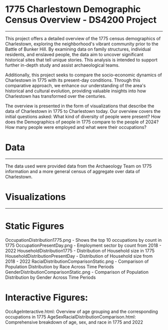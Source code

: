 # 1775 Charlestown Demographic Census Overview - DS4200 Project
____________________________________________________________________________
 
This project offers a detailed overview of the 1775 census demographics of Charlestown, exploring the neighborhood's vibrant community prior to the Battle of Bunker Hill. By examining data on family structures, individual residents, and enslaved people, the data aim to uncover significant historical sites that tell unique stories. This analysis is intended to support further in-depth study and assist archaeological teams.

Additionally, this project seeks to compare the socio-economic dynamics of Charlestown in 1775 with its present-day conditions. Through this comparative approach, we enhance our understanding of the area's historical and cultural evolution, providing valuable insights into how Charlestown has transformed over the centuries.

The overview is presented in the form of visualizations that describe the data of Charlestown in 1775 to Charlestown today.
Our overview covers the initial questions asked:
What kind of diversity of people were present?
How does the Demographics of people in 1775 compare to the people of 2024?
How many people were employed and what were their occupations?

# Data
____________________________________________________________________________

The data used were provided data from the Archaeology Team on 1775 information and a more general census of aggregate over data of Charlestown.

# Visualizations
____________________________________________________________________________

# Static Figures
OccupationDistribution1775.png - Shows the top 10 occupations by count in 1775
OccupationPresentDay.png - Employment sector by count from 2018 - 2022
HouseholdDistribution1775 - Distribution of Household size in 1775
HouseholdDistributionPresentDay - Distribution of Household size from 2018 - 2022
RacialDistributionComparisonStatic.png - Comparison of Population Distribution by Race Across Time Periods
GenderDistributionComparisonStatic.png - Comparison of Population Distribution by Gender Across Time Periods


# Interactive Figures: 
OccAgeInteractive.html: Overview of age grouping and the corresponding occupations in 1775
AgeSexRacialDistributionComparison.html: Comprehensive breakdown of age, sex, and race in 1775 and 2022


